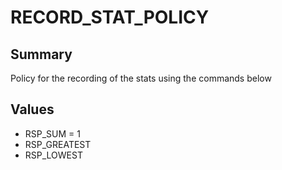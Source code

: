 # RECORD_STAT_POLICY

## Summary
Policy for the recording of the stats using the commands below

## Values
* RSP_SUM = 1
* RSP_GREATEST
* RSP_LOWEST